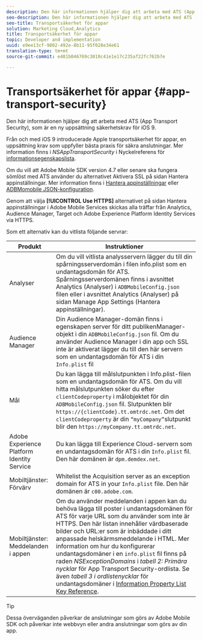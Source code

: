 ```yaml
---
description: Den här informationen hjälper dig att arbeta med ATS (App Transport Security), som är en ny uppsättning säkerhetskrav för iOS 9.
seo-description: Den här informationen hjälper dig att arbeta med ATS (App Transport Security), som är en ny uppsättning säkerhetskrav för iOS 9.
seo-title: Transportsäkerhet för appar
solution: Marketing Cloud,Analytics
title: Transportsäkerhet för appar
topic: Developer and implementation
uuid: e9ee13cf-9802-492e-8b11-95f028e34e61
translation-type: tm+mt
source-git-commit: e481b046769c3010c41e1e17c235af22fc762b7e

---
```



# Transportsäkerhet för appar {#app-transport-security}

Den här informationen hjälper dig att arbeta med ATS (App Transport Security), som är en ny uppsättning säkerhetskrav för iOS 9.

Från och med iOS 9 introducerade Apple transportsäkerhet för appar, en uppsättning krav som uppfyller bästa praxis för säkra anslutningar. Mer information finns i *NSAppTransportSecurity* i Nyckelreferens för [informationsegenskapslista](https://developer.apple.com/library/prerelease/ios/technotes/App-Transport-Security-Technote/).

Om du vill att Adobe Mobile SDK version 4.7 eller senare ska fungera sömlöst med ATS använder du alternativet Aktivera SSL på sidan Hantera appinställningar. Mer information finns i [Hantera appinställningar](/help/using/c-manage-app-settings/c-manage-app-settings.md) eller [ADBMomobile JSON-konfiguration](/help/ios/configuration/json-config/json-config.md).

Genom att välja **[!UICONTROL Use HTTPS]** alternativet på sidan Hantera appinställningar i Adobe Mobile Services skickas alla träffar från Analytics, Audience Manager, Target och Adobe Experience Platform Identity Services via HTTPS.

Som ett alternativ kan du vitlista följande servrar:

| Produkt | Instruktioner |
|--- |--- |
| Analyser | Om du vill vitlista analysservern lägger du till din spårningsserverdomän i filen info.plist som en undantagsdomän för ATS.  Spårningsserverdomänen finns i avsnittet Analytics (Analyser) i `ADBMobileConfig.json` filen eller i avsnittet Analytics (Analyser) på sidan Manage App Settings (Hantera appinställningar). |
| Audience Manager | Din Audience Manager-domän finns i egenskapen server för ditt publikenManager-objekt i din `ADBMobileConfig.json` fil.  Om du använder Audience Manager i din app och SSL inte är aktiverat lägger du till den här servern som en undantagsdomän för ATS i din `Info.plist` fil |
| Mål | Du kan lägga till målslutpunkten i Info.plist-filen som en undantagsdomän för ATS.  Om du vill hitta målslutpunkten söker du efter `clientCodeproperty` i målobjektet för din `ADBMobileConfig.json` fil. Slutpunkten blir `https://{clientCode}.tt.omtrdc.net`.  Om det `clientCodeproperty` är din `“myCompany”`slutpunkt blir den `https://myCompany.tt.omtrdc.net`. |
| Adobe Experience Platform Identity Service | Du kan lägga till Experience Cloud-servern som en undantagsdomän för ATS i din `Info.plist` fil. Den här domänen är `dpm.demdex.net`. |
| Mobiltjänster: Förvärv | Whitelist the Acquisition server as an exception domain for ATS in your `Info.plist` file. Den här domänen är `c00.adobe.com`. |
| Mobiltjänster: Meddelanden i appen | Om du använder meddelanden i appen kan du behöva lägga till poster i undantagsdomänen för ATS för varje URL som du använder som inte är HTTPS. Den här listan innehåller värdbaserade bilder och URL:er som är inbäddade i ditt anpassade helskärmsmeddelande i HTML.  Mer information om hur du konfigurerar undantagsdomäner i en `info.plist` fil finns på raden *NSExceptionDomains* i *tabell 2: Primära nycklar* för App Transport Security-ordlista. Se även *tabell 3 i ordlistenycklar* för undantagsdomäner i [Information Property List Key Reference](https://developer.apple.com/library/prerelease/ios/technotes/App-Transport-Security-Technote/). |

>[!TIP]
>
>Dessa överväganden påverkar de anslutningar som görs av Adobe Mobile SDK och påverkar inte webbvyn eller andra anslutningar som görs av din app.

